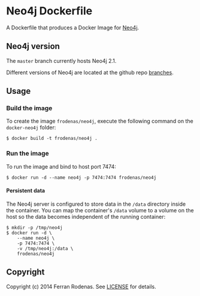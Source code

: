 # Neo4j Dockerfile

A Dockerfile that produces a Docker Image for [Neo4j](http://www.neo4j.org/).

## Neo4j version

The `master` branch currently hosts Neo4j 2.1.

Different versions of Neo4j are located at the github repo [branches](https://github.com/frodenas/docker-neo4j/branches).

## Usage

### Build the image

To create the image `frodenas/neo4j`, execute the following command on the `docker-neo4j` folder:

```
$ docker build -t frodenas/neo4j .
```

### Run the image

To run the image and bind to host port 7474:

```
$ docker run -d --name neo4j -p 7474:7474 frodenas/neo4j
```

#### Persistent data

The Neo4j server is configured to store data in the `/data` directory inside the container. You can map the
container's `/data` volume to a volume on the host so the data becomes independent of the running container:

```
$ mkdir -p /tmp/neo4j
$ docker run -d \
    --name neo4j \
    -p 7474:7474 \
    -v /tmp/neo4j:/data \
    frodenas/neo4j
```

## Copyright

Copyright (c) 2014 Ferran Rodenas. See [LICENSE](https://github.com/frodenas/docker-neo4j/blob/master/LICENSE) for details.
